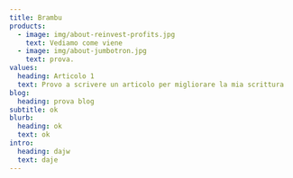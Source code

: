 ```yaml
---
title: Brambu
products:
  - image: img/about-reinvest-profits.jpg
    text: Vediamo come viene
  - image: img/about-jumbotron.jpg
    text: prova.
values:
  heading: Articolo 1
  text: Provo a scrivere un articolo per migliorare la mia scrittura
blog:
  heading: prova blog
subtitle: ok
blurb:
  heading: ok
  text: ok
intro:
  heading: dajw
  text: daje
---
```

